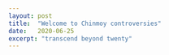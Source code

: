 ```yaml
---
layout: post
title:  "Welcome to Chinmoy controversies"
date:   2020-06-25
excerpt: "transcend beyond twenty"
---
```

